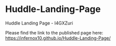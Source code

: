# Huddle-Landing-Page
Huddle Landing Page - I4GXZuri

Please find the link to the published page here: https://infernox10.github.io/Huddle-Landing-Page/
